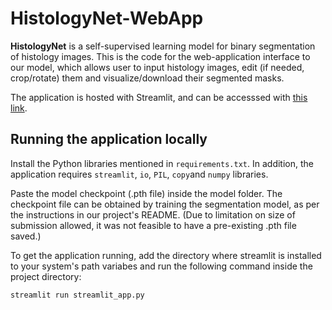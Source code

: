 # HistologyNet-WebApp

**HistologyNet** is a self-supervised learning model for binary segmentation of histology images. This is the code for the web-application interface to our model, which allows user to input histology images, edit (if needed, crop/rotate) them and visualize/download their segmented masks.

The application is hosted with Streamlit, and can be accesssed with [this link](https://histonet.streamlit.app/).

## Running the application locally

Install the Python libraries mentioned in `requirements.txt`. In addition, the application requires `streamlit`, `io`, `PIL`, `copy`and `numpy` libraries. 

Paste the model checkpoint (.pth file) inside the model folder. The checkpoint file can be obtained by training the segmentation model, as per the instructions in our project's README. 
(Due to limitation on size of submission allowed, it was not feasible to have a pre-existing .pth file saved.)

To get the application running, add the directory where streamlit is installed to your system's path variabes and run the following command inside the project directory:

```
streamlit run streamlit_app.py
```





